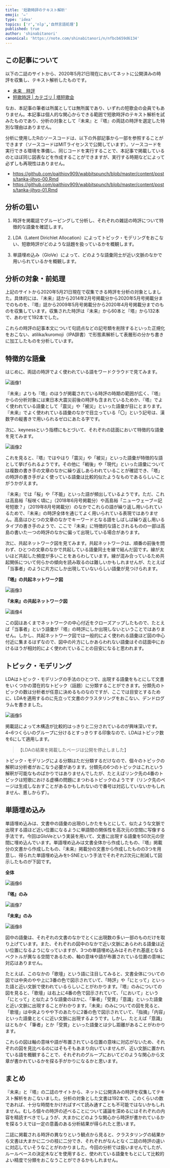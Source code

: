 ```yaml
---
title: '短歌時評のテキスト解析'
emoji: '✏️'
type: 'idea'
topics: ['r','nlp','自然言語処理']
published: true
author: 'shinabitanori'
canonical: 'https://note.com/shinabitanori/n/nfbcb659d6134'
---
```


## この記事について

以下の二誌のサイトから、2020年5月21日現在においてネットに公開済みの時評を収集し、テキスト解析したものです。

* [未来　時評](http://www.miraitankakai.com/comments.html)
* [短歌時評 \| カテゴリ \| 塔短歌会](http://toutankakai.com/magazine/category/tanka_jihyo/)

なお、本記事の筆者は所属としては無所属であり、いずれの短歌会の会員でもありません。本記事は個人的な関心からできる範囲で短歌時評のテキスト解析を試みたものであり、分析の対象として『未来』と『塔』の両誌の時評を選定した特別な理由はありません。

分析に使用したRのソースコードは、以下の外部記事から一部を参照することができます（ソースコードはMITライセンスで公開しています）。ソースコードを実行できる環境を準備し、同じコードを実行することで、本記事で掲載しているのとほぼ同じ図表などを作成することができますが、実行する時期などによって必ずしも再現性はありません。

* https://github.com/paithiov909/wabbitspunch/blob/master/content/posts/tanka-jihyo-00.Rmd
* https://github.com/paithiov909/wabbitspunch/blob/master/content/posts/tanka-jihyo-01.Rmd

## 分析の狙い

1. 時評を掲載誌でグルーピングして分析し、それぞれの雑誌の時評について特徴的な語彙を確認します。

2. LDA（Latent Dirichlet Allocation）によってトピック・モデリングをおこない、短歌時評がどのような話題を扱っているかを概観します。

3. 単語埋め込み（GloVe）によって、どのような語彙同士が近い文脈のなかで用いられているかを概観します。

## 分析の対象・前処理

上記のサイトから2020年5月21日現在で収集できる時評を分析の対象としました。具体的には、『未来』誌から2014年2月号掲載分から2020年5月号掲載分までのものを、『塔』誌から2009年5月号掲載分から2020年4月号掲載分までのものを収集しています。収集された時評は『未来』から60本と『塔』から132本で、あわせて192本でした。

これらの時評の記事本文について句読点などの記号類を削除するといった正規化をおこない、atilika/kuromoji（IPA辞書）で形態素解析して表層形の分かち書きに加工したものを分析しています。

## 特徴的な語彙

はじめに、両誌の時評でよく使われている語をワードクラウドで見てみます。

![&#x753B;&#x50CF;1](https://assets.st-note.com/production/uploads/images/26268702/picture_pc_1d90be3ca1322ec088bb32091dcea556.png)

『未来』よりも『塔』のほうが掲載されている時評の時期の範囲が広く、『塔』からの分析対象には東日本大震災前後の時評も含まれているためか、『塔』でよく使われている語彙として「震災」や「被災」といった語彙が目にとまります。『未来』でよく使われている語彙のなかで目立っている「〇」という記号は、漢数字の縦書きで用いられるゼロにあたる字です。

次に、keynessという指標にもとづいて、それぞれの誌面において特徴的な語彙を見てみます。

![&#x753B;&#x50CF;2](https://assets.st-note.com/production/uploads/images/26269238/picture_pc_aa01e8671a80db71427366833e3da1f2.png)

これを見ると、『塔』ではやはり「震災」や「被災」といった語彙が特徴的な語として挙げられるようです。その他に「戦後」や「現代」といった語彙については複数の書き手の文章のなかに繰り返しあらわれていることが確認でき、「塔」の時評の書き手がよく使っている語彙は比較的似たようなものであるらしいことがうかがえます。

『未来』では「桜」や「不能」といった語が頻出しているようです。ただ、これは高島裕「桜咲く頃に」（2018年6月号掲載分）や高島裕「ニューウェーブ＝記号短歌？」（2019年8月号掲載分）のなかでこれらの語が繰り返し用いられているためで、『未来』の時評全体を通じてよく用いられている表現ではありません。高島はひとつの文章のなかでキーワードとなる語をしばしば繰り返し用いるタイプの書き手のようで、ここで『未来』に特徴的な語とされるものの一部は高島の書いた一つの時評のなかに偏って出現している場合があります。

次に、共起ネットワーク図を見てみます。共起ネットワークは、順番の前後を問わず、ひとつの文章のなかで共起している語彙同士を線で結んだ図です。線が太いほど共起した頻度が多いことをあらわしています。線が混み合っているため共起関係について何らかの傾向を読み取るのは難しいかもしれませんが、たとえば「当事者」のように片方にしか出現していないらしい語彙が見つけられます。

**『塔』の共起ネットワーク図**

![&#x753B;&#x50CF;3](https://assets.st-note.com/production/uploads/images/26269964/picture_pc_ccea982dcbfc608f80e0b97c07a1d267.png)

**『未来』の共起ネットワーク図**

![&#x753B;&#x50CF;4](https://assets.st-note.com/production/uploads/images/26270018/picture_pc_ecf4cd1934cd50fd68f250c70d8de912.png)

この図はあくまでネットワークの中心付近をクローズアップしたもので、たとえば「当事者」という語彙が『塔』の時評にしか出現しないということではありません。しかし、共起ネットワーク図では一般的によく使われる語彙ほど図の中心付近に集まるはずなので、図中の片方にしかあらわれない語彙はその誌面中におけるほうが相対的によく使われていることの目安になると思われます。

## トピック・モデリング

LDAはトピック・モデリングの手法のひとつで、出現する語彙をもとにして文書をいくつかの潜在的なトピック（話題）に分類することができます。分類先のトピックの数は分析者が任意に決めるものなのですが、ここでは目安とするために、LDAを適用するのに先立って文書のクラスタリングをおこない、デンドログラムを書きました。

![&#x753B;&#x50CF;5](https://assets.st-note.com/production/uploads/images/26271374/picture_pc_dafdde95bd764afd50d23ca24f79cd07.png)

掲載誌によって木構造が比較的はっきりと二分されているのが興味深いです。4~6つくらいのグループに分けるとすっきりする印象なので、LDAはトピック数を6にして適用します。

> 【LDAの結果を掲載したページは公開を停止しました】

トピック・モデリングによる分類はただ分類するだけなので、個々のトピックの解釈は分析者がおこなう必要があります。分類先の6つのトピックはこれという解釈が可能なものばかりではありませんでしたが、たとえばリンク先の4番のトピックは短歌における虚構の問題にまつわるトピックのようです（リンク先のページは生成しなおすことがあるかもしれないので番号は対応していないかもしれません、悪しからず）。

## 単語埋め込み

単語埋め込みは、文書中の語彙の出現のしかたをもとにして、似たような文脈で出現する語ほど近い位置になるように単語間の関係性を高次元の空間に写像する手法です。今回はGloVeという実装を用いて、文書に出現する語彙を50次元の空間に埋め込んでいます。単語埋め込みは文書全体から作成したもの、『塔』掲載分の文書から作成したもの、『未来』掲載分の文書から作成したものの3つを用意し、得られた単語埋め込みをt-SNEという手法でそれぞれ2次元に削減して図示したものが下図です。

**全体**

![&#x753B;&#x50CF;6](https://assets.st-note.com/production/uploads/images/26293956/picture_pc_2f8d32a7b38fdbc27a4d245fb7744d47.png)

**『塔』のみ**

![&#x753B;&#x50CF;7](https://assets.st-note.com/production/uploads/images/26294043/picture_pc_71db14d2792b6c63f42c08476bc47b08.png)

**『未来』のみ**

![&#x753B;&#x50CF;8](https://assets.st-note.com/production/uploads/images/26295133/picture_pc_05359ab32b88557a3ebecb89e79175ed.png)

図中の語彙は、それぞれの文書のなかでとくに出現数の多い一部のものだけを取り上げています。また、それぞれの図中のなかで近い文脈にあらわれる語彙は近い位置になるようになっていますが、3つの単語埋め込みはそれぞれ基底となるベクトルが異なる空間であるため、軸の意味や語が布置されている位置の意味に対応はありません。

たとえば、このなかの「歌壇」という語に注目してみると、文書全体についての図では中央のやや上に3番の色で図示されていて、「時評」や「にとって」といった語と近い文脈で使われているらしいことがわかります。『塔』のみについての図を見ると、「歌壇」は右上に4番の色で図示されていて、「において」という「にとって」と似たような語彙のほかに、「筆者」「受賞」「意識」といった語彙と近い文脈に出現することがわかります。『未来』のみについての図を見ると、「歌壇」は中央よりやや下のあたりに2番の色で図示されていて、「指摘」「内容」といった語彙ととくに近い文脈に出現するようです。しかし、たとえば「意識」はともかく「筆者」とか「受賞」といった語彙とは少し距離があることがわかります。

これらの図は軸の意味や語が布置されている位置の意味に対応がないため、それぞれの図を見比べるのにはそもそもあまり向いていませんが、近い文脈に置かれている語を概観することで、それぞれのグループにおいてどのような関心から文章が書かれているかを探る手がかりになるかと思います。

## まとめ

『未来』と『塔』の二誌のサイトから、ネットに公開済みの時評を収集してテキスト解析をおこないました。分析の対象とした文書は192本で、このくらいの数であれば、十分な時間をかければすべて読み通すことも不可能ではないかもしれません。むしろ個々の時評の述べることについて議論を深めるにはそれぞれの内容を精読すべきでしょうが、大まかにどのような関心から時評が書かれているかを探るうえでは一定の意義のある分析結果が得られたと思います。

二誌に掲載される時評の異なりという観点から見ると、クラスタリングの結果から文書は大まかに二つの枝に二分でき、それぞれがなんとなく二誌の時評の違いに対応していそうなことがわかりました。今回の分析では扱いませんでしたが、ルールベースの決定木などを使用すると、使われている語彙をもとにして比較的よい精度で分類をおこなうことができるかもしれません。



